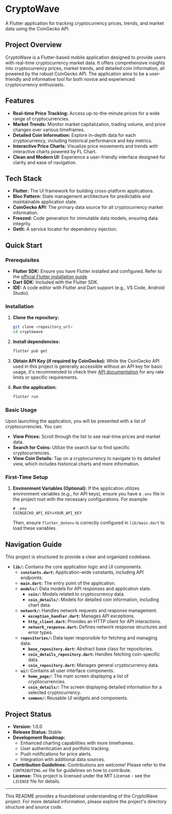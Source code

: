 # CryptoWave

A Flutter application for tracking cryptocurrency prices, trends, and market data using the CoinGecko API.

## Project Overview

CryptoWave is a Flutter-based mobile application designed to provide users with real-time cryptocurrency market data. It offers comprehensive insights into cryptocurrency prices, market trends, and detailed coin information, all powered by the robust CoinGecko API. The application aims to be a user-friendly and informative tool for both novice and experienced cryptocurrency enthusiasts.

## Features

*   **Real-time Price Tracking:** Access up-to-the-minute prices for a wide range of cryptocurrencies.
*   **Market Trends:** Monitor market capitalization, trading volume, and price changes over various timeframes.
*   **Detailed Coin Information:** Explore in-depth data for each cryptocurrency, including historical performance and key metrics.
*   **Interactive Price Charts:** Visualize price movements and trends with interactive charts powered by FL Chart.
*   **Clean and Modern UI:** Experience a user-friendly interface designed for clarity and ease of navigation.

## Tech Stack

*   **Flutter:** The UI framework for building cross-platform applications.
*   **Bloc Pattern:** State management architecture for predictable and maintainable application state.
*   **CoinGecko API:** The primary data source for all cryptocurrency market information.
*   **Freezed:** Code generation for immutable data models, ensuring data integrity.
*   **GetIt:** A service locator for dependency injection.

## Quick Start

### Prerequisites

*   **Flutter SDK:** Ensure you have Flutter installed and configured. Refer to the [official Flutter installation guide](https://docs.flutter.dev/get-started/install).
*   **Dart SDK:** Included with the Flutter SDK.
*   **IDE:** A code editor with Flutter and Dart support (e.g., VS Code, Android Studio).

### Installation

1.  **Clone the repository:**
    ```bash
    git clone <repository_url>
    cd cryptowave
    ```

2.  **Install dependencies:**
    ```bash
    flutter pub get
    ```

3.  **Obtain API Key (if required by CoinGecko):**
    While the CoinGecko API used in this project is generally accessible without an API key for basic usage, it's recommended to check their [API documentation](https://www.coingecko.com/en/api/documentation) for any rate limits or specific requirements.

4.  **Run the application:**
    ```bash
    flutter run
    ```

### Basic Usage

Upon launching the application, you will be presented with a list of cryptocurrencies. You can:

*   **View Prices:** Scroll through the list to see real-time prices and market data.
*   **Search for Coins:** Utilize the search bar to find specific cryptocurrencies.
*   **View Coin Details:** Tap on a cryptocurrency to navigate to its detailed view, which includes historical charts and more information.

### First-Time Setup

1.  **Environment Variables (Optional):** If the application utilizes environment variables (e.g., for API keys), ensure you have a `.env` file in the project root with the necessary configurations. For example:
    ```dotenv
    # .env
    COINGECKO_API_KEY=YOUR_API_KEY
    ```
    Then, ensure `flutter_dotenv` is correctly configured in `lib/main.dart` to load these variables.

## Navigation Guide

This project is structured to provide a clear and organized codebase.

*   **`lib/`:** Contains the core application logic and UI components.
    *   **`constants.dart`:** Application-wide constants, including API endpoints.
    *   **`main.dart`:** The entry point of the application.
    *   **`models/`:** Data models for API responses and application state.
        *   **`coin/`:** Models related to cryptocurrency data.
        *   **`coin_details/`:** Models for detailed coin information, including chart data.
    *   **`network/`:** Handles network requests and response management.
        *   **`exception_handler.dart`:** Manages API exceptions.
        *   **`http_client.dart`:** Provides an HTTP client for API interactions.
        *   **`network_response.dart`:** Defines network response structures and error types.
    *   **`repositories/`:** Data layer responsible for fetching and managing data.
        *   **`base_repository.dart`:** Abstract base class for repositories.
        *   **`coin_details_repository.dart`:** Handles fetching coin-specific data.
        *   **`coin_repository.dart`:** Manages general cryptocurrency data.
    *   **`ui/`:** Contains all user interface components.
        *   **`home_page/`:** The main screen displaying a list of cryptocurrencies.
        *   **`coin_details/`:** The screen displaying detailed information for a selected cryptocurrency.
        *   **`common/`:** Reusable UI widgets and components.

## Project Status

*   **Version:** 1.0.0
*   **Release Status:** Stable
*   **Development Roadmap:**
    *   Enhanced charting capabilities with more timeframes.
    *   User authentication and portfolio tracking.
    *   Push notifications for price alerts.
    *   Integration with additional data sources.
*   **Contribution Guidelines:** Contributions are welcome! Please refer to the `CONTRIBUTING.md` file for guidelines on how to contribute.
*   **License:** This project is licensed under the MIT License - see the `LICENSE` file for details.

---

This README provides a foundational understanding of the CryptoWave project. For more detailed information, please explore the project's directory structure and source code.